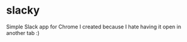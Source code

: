 slacky
======

Simple Slack app for Chrome I created because I hate having it open in another tab :)